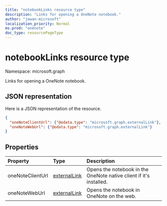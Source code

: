```yaml
---
title: "notebookLinks resource type"
description: "Links for opening a OneNote notebook."
author: "jewan-microsoft"
localization_priority: Normal
ms.prod: "onenote"
doc_type: resourcePageType
---
```


# notebookLinks resource type

Namespace: microsoft.graph

Links for opening a OneNote notebook.

## JSON representation

Here is a JSON representation of the resource.

<!-- {
  "blockType": "resource",
  "optionalProperties": [

  ],
  "@odata.type": "microsoft.graph.notebookLinks"
}-->

```json
{
  "oneNoteClientUrl": {"@odata.type": "microsoft.graph.externalLink"},
  "oneNoteWebUrl": {"@odata.type": "microsoft.graph.externalLink"}
}

```
## Properties
| Property	   | Type	|Description|
|:---------------|:--------|:----------|
|oneNoteClientUrl|[externalLink](externallink.md)|Opens the notebook in the OneNote native client if it's installed.|
|oneNoteWebUrl|[externalLink](externallink.md)|Opens the notebook in OneNote on the web.|

<!-- uuid: 8fcb5dbc-d5aa-4681-8e31-b001d5168d79
2015-10-25 14:57:30 UTC -->
<!-- {
  "type": "#page.annotation",
  "description": "notebookLinks resource",
  "keywords": "",
  "section": "documentation",
  "tocPath": ""
}-->

